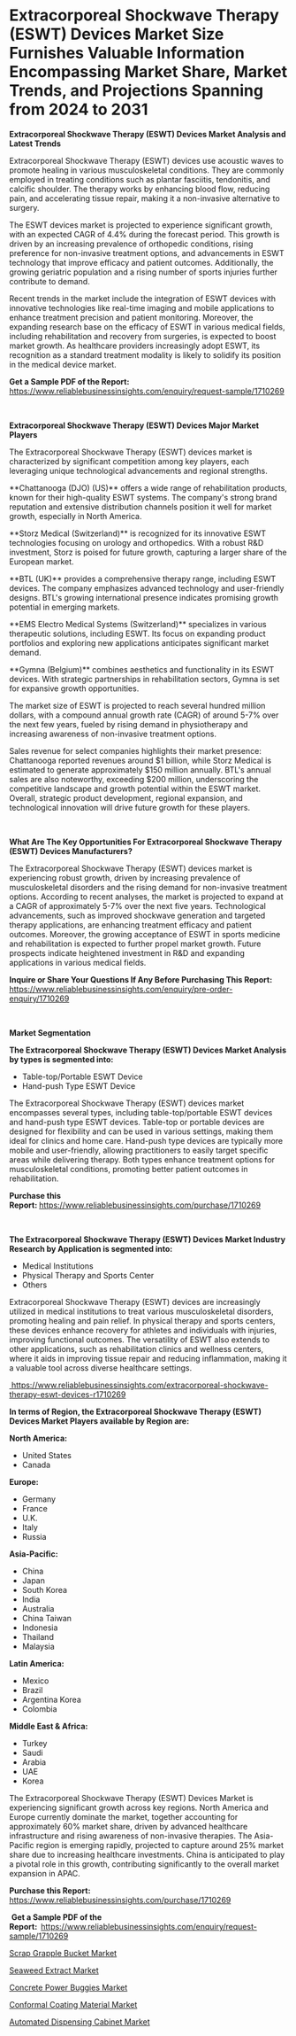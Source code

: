 <p><h1>Extracorporeal Shockwave Therapy (ESWT) Devices Market Size Furnishes Valuable Information Encompassing Market Share, Market Trends, and Projections Spanning from 2024 to 2031</h1></p><p><strong>Extracorporeal Shockwave Therapy (ESWT) Devices Market Analysis and Latest Trends</strong></p>
<p><p>Extracorporeal Shockwave Therapy (ESWT) devices use acoustic waves to promote healing in various musculoskeletal conditions. They are commonly employed in treating conditions such as plantar fasciitis, tendonitis, and calcific shoulder. The therapy works by enhancing blood flow, reducing pain, and accelerating tissue repair, making it a non-invasive alternative to surgery.</p><p>The ESWT devices market is projected to experience significant growth, with an expected CAGR of 4.4% during the forecast period. This growth is driven by an increasing prevalence of orthopedic conditions, rising preference for non-invasive treatment options, and advancements in ESWT technology that improve efficacy and patient outcomes. Additionally, the growing geriatric population and a rising number of sports injuries further contribute to demand.</p><p>Recent trends in the market include the integration of ESWT devices with innovative technologies like real-time imaging and mobile applications to enhance treatment precision and patient monitoring. Moreover, the expanding research base on the efficacy of ESWT in various medical fields, including rehabilitation and recovery from surgeries, is expected to boost market growth. As healthcare providers increasingly adopt ESWT, its recognition as a standard treatment modality is likely to solidify its position in the medical device market.</p></p>
<p><strong>Get a Sample PDF of the Report:&nbsp;</strong> <a href="https://www.reliablebusinessinsights.com/enquiry/request-sample/1710269?utm_campaign=97&utm_medium=2&utm_source=Github&utm_content=ia&utm_term=22102024&utm_id=extracorporeal-shockwave-therapy-eswt-devices">https://www.reliablebusinessinsights.com/enquiry/request-sample/1710269</a></p>
<p>&nbsp;</p>
<p><strong>Extracorporeal Shockwave Therapy (ESWT) Devices Major Market Players</strong></p>
<p><p>The Extracorporeal Shockwave Therapy (ESWT) devices market is characterized by significant competition among key players, each leveraging unique technological advancements and regional strengths. </p><p>**Chattanooga (DJO) (US)** offers a wide range of rehabilitation products, known for their high-quality ESWT systems. The company's strong brand reputation and extensive distribution channels position it well for market growth, especially in North America.</p><p>**Storz Medical (Switzerland)** is recognized for its innovative ESWT technologies focusing on urology and orthopedics. With a robust R&D investment, Storz is poised for future growth, capturing a larger share of the European market.</p><p>**BTL (UK)** provides a comprehensive therapy range, including ESWT devices. The company emphasizes advanced technology and user-friendly designs. BTL's growing international presence indicates promising growth potential in emerging markets.</p><p>**EMS Electro Medical Systems (Switzerland)** specializes in various therapeutic solutions, including ESWT. Its focus on expanding product portfolios and exploring new applications anticipates significant market demand.</p><p>**Gymna (Belgium)** combines aesthetics and functionality in its ESWT devices. With strategic partnerships in rehabilitation sectors, Gymna is set for expansive growth opportunities.</p><p>The market size of ESWT is projected to reach several hundred million dollars, with a compound annual growth rate (CAGR) of around 5-7% over the next few years, fueled by rising demand in physiotherapy and increasing awareness of non-invasive treatment options.</p><p>Sales revenue for select companies highlights their market presence: Chattanooga reported revenues around $1 billion, while Storz Medical is estimated to generate approximately $150 million annually. BTL's annual sales are also noteworthy, exceeding $200 million, underscoring the competitive landscape and growth potential within the ESWT market. Overall, strategic product development, regional expansion, and technological innovation will drive future growth for these players.</p></p>
<p>&nbsp;</p>
<p><strong>What Are The Key Opportunities For Extracorporeal Shockwave Therapy (ESWT) Devices Manufacturers?</strong></p>
<p><p>The Extracorporeal Shockwave Therapy (ESWT) devices market is experiencing robust growth, driven by increasing prevalence of musculoskeletal disorders and the rising demand for non-invasive treatment options. According to recent analyses, the market is projected to expand at a CAGR of approximately 5-7% over the next five years. Technological advancements, such as improved shockwave generation and targeted therapy applications, are enhancing treatment efficacy and patient outcomes. Moreover, the growing acceptance of ESWT in sports medicine and rehabilitation is expected to further propel market growth. Future prospects indicate heightened investment in R&D and expanding applications in various medical fields.</p></p>
<p><strong>Inquire or Share Your Questions If Any Before Purchasing This Report:</strong> <a href="https://www.reliablebusinessinsights.com/enquiry/pre-order-enquiry/1710269?utm_campaign=97&utm_medium=2&utm_source=Github&utm_content=ia&utm_term=22102024&utm_id=extracorporeal-shockwave-therapy-eswt-devices">https://www.reliablebusinessinsights.com/enquiry/pre-order-enquiry/1710269</a></p>
<p>&nbsp;</p>
<p><strong>Market Segmentation</strong></p>
<p><strong>The Extracorporeal Shockwave Therapy (ESWT) Devices Market Analysis by types is segmented into:</strong></p>
<p><ul><li>Table-top/Portable ESWT Device</li><li>Hand-push Type ESWT Device</li></ul></p>
<p><p>The Extracorporeal Shockwave Therapy (ESWT) devices market encompasses several types, including table-top/portable ESWT devices and hand-push type ESWT devices. Table-top or portable devices are designed for flexibility and can be used in various settings, making them ideal for clinics and home care. Hand-push type devices are typically more mobile and user-friendly, allowing practitioners to easily target specific areas while delivering therapy. Both types enhance treatment options for musculoskeletal conditions, promoting better patient outcomes in rehabilitation.</p></p>
<p><strong>Purchase this Report:&nbsp;</strong><a href="https://www.reliablebusinessinsights.com/purchase/1710269?utm_campaign=97&utm_medium=2&utm_source=Github&utm_content=ia&utm_term=22102024&utm_id=extracorporeal-shockwave-therapy-eswt-devices">https://www.reliablebusinessinsights.com/purchase/1710269</a></p>
<p>&nbsp;</p>
<p><strong>The Extracorporeal Shockwave Therapy (ESWT) Devices Market Industry Research by Application is segmented into:</strong></p>
<p><ul><li>Medical Institutions</li><li>Physical Therapy and Sports Center</li><li>Others</li></ul></p>
<p><p>Extracorporeal Shockwave Therapy (ESWT) devices are increasingly utilized in medical institutions to treat various musculoskeletal disorders, promoting healing and pain relief. In physical therapy and sports centers, these devices enhance recovery for athletes and individuals with injuries, improving functional outcomes. The versatility of ESWT also extends to other applications, such as rehabilitation clinics and wellness centers, where it aids in improving tissue repair and reducing inflammation, making it a valuable tool across diverse healthcare settings.</p></p>
<p><a href="https://www.reliablebusinessinsights.com/extracorporeal-shockwave-therapy-eswt-devices-r1710269?utm_campaign=97&utm_medium=2&utm_source=Github&utm_content=ia&utm_term=22102024&utm_id=extracorporeal-shockwave-therapy-eswt-devices">&nbsp;https://www.reliablebusinessinsights.com/extracorporeal-shockwave-therapy-eswt-devices-r1710269</a></p>
<p><strong>In terms of Region, the Extracorporeal Shockwave Therapy (ESWT) Devices Market Players available by Region are:</strong></p>
<p>
    <p> <strong> North America: </strong>
        <ul>
            <li>United States</li>
            <li>Canada</li>
        </ul>
        </p> 
    <p> <strong> Europe: </strong>
        <ul>
            <li>Germany</li>
            <li>France</li>
            <li>U.K.</li>
            <li>Italy</li>
            <li>Russia</li>
        </ul>
        </p> 
    <p> <strong> Asia-Pacific: </strong>
        <ul>
            <li>China</li>
            <li>Japan</li>
            <li>South Korea</li>
            <li>India</li>
            <li>Australia</li>
            <li>China Taiwan</li>
            <li>Indonesia</li>
            <li>Thailand</li>
            <li>Malaysia</li>
        </ul>
        </p> 
    <p> <strong> Latin America: </strong>
        <ul>
            <li>Mexico</li>
            <li>Brazil</li>
            <li>Argentina Korea</li>
            <li>Colombia</li>
        </ul>
        </p> 
    <p> <strong> Middle East & Africa: </strong>
        <ul>
            <li>Turkey</li>
            <li>Saudi</li>
            <li>Arabia</li>
            <li>UAE</li>
            <li>Korea</li>
        </ul>
    </p>
    </p>
<p><p>The Extracorporeal Shockwave Therapy (ESWT) Devices Market is experiencing significant growth across key regions. North America and Europe currently dominate the market, together accounting for approximately 60% market share, driven by advanced healthcare infrastructure and rising awareness of non-invasive therapies. The Asia-Pacific region is emerging rapidly, projected to capture around 25% market share due to increasing healthcare investments. China is anticipated to play a pivotal role in this growth, contributing significantly to the overall market expansion in APAC.</p></p>
<p><strong>Purchase this Report: </strong><a href="https://www.reliablebusinessinsights.com/purchase/1710269?utm_campaign=97&utm_medium=2&utm_source=Github&utm_content=ia&utm_term=22102024&utm_id=extracorporeal-shockwave-therapy-eswt-devices">https://www.reliablebusinessinsights.com/purchase/1710269</a></p>
<p>&nbsp;<strong>Get a Sample PDF of the Report:&nbsp;&nbsp;</strong><a href="https://www.reliablebusinessinsights.com/enquiry/request-sample/1710269?utm_campaign=97&utm_medium=2&utm_source=Github&utm_content=ia&utm_term=22102024&utm_id=extracorporeal-shockwave-therapy-eswt-devices">https://www.reliablebusinessinsights.com/enquiry/request-sample/1710269</a></p>
<p><strong></strong></p>
<p><p><a href="https://issuu.com/reportprime-2/docs/scrap-grapple-bucket-market-size-20_71e2a9f6580996?utm_campaign=97&utm_medium=2&utm_source=Github&utm_content=ia&utm_term=22102024&utm_id=extracorporeal-shockwave-therapy-eswt-devices">Scrap Grapple Bucket Market</a></p><p><a href="https://github.com/shebaharrifx/Market-Research-Report-List-1/blob/main/seaweed-extract-market.md?utm_campaign=97&utm_medium=2&utm_source=Github&utm_content=ia&utm_term=22102024&utm_id=extracorporeal-shockwave-therapy-eswt-devices">Seaweed Extract Market</a></p><p><a href="https://issuu.com/reportprime-2/docs/concrete-power-buggies-market-size-_2696e0066c1833?utm_campaign=97&utm_medium=2&utm_source=Github&utm_content=ia&utm_term=22102024&utm_id=extracorporeal-shockwave-therapy-eswt-devices">Concrete Power Buggies Market</a></p><p><a href="https://github.com/yoreivesal/Market-Research-Report-List-1/blob/main/conformal-coating-material-market.md?utm_campaign=97&utm_medium=2&utm_source=Github&utm_content=ia&utm_term=22102024&utm_id=extracorporeal-shockwave-therapy-eswt-devices">Conformal Coating Material Market</a></p><p><a href="https://www.linkedin.com/pulse/comprehensive-automated-dispensing-cabinet-market-report-kichc?utm_campaign=97&utm_medium=2&utm_source=Github&utm_content=ia&utm_term=22102024&utm_id=extracorporeal-shockwave-therapy-eswt-devices">Automated Dispensing Cabinet Market</a></p></p>